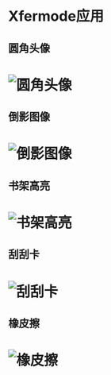 # Xfermode应用
## 圆角头像
![](/screenshot/device-2017-10-10-102228.png "圆角头像")
==
## 倒影图像
![](/screenshot/device-2017-10-10-102251.png "倒影图像")
==
## 书架高亮
![](/screenshot/device-2017-10-10-104140.png "书架高亮")
==
## 刮刮卡
![](/screenshot/device-2017-10-10-114229.png "刮刮卡")
==
## 橡皮擦
![](/screenshot/device-2017-10-10-114342.png "橡皮擦")
==